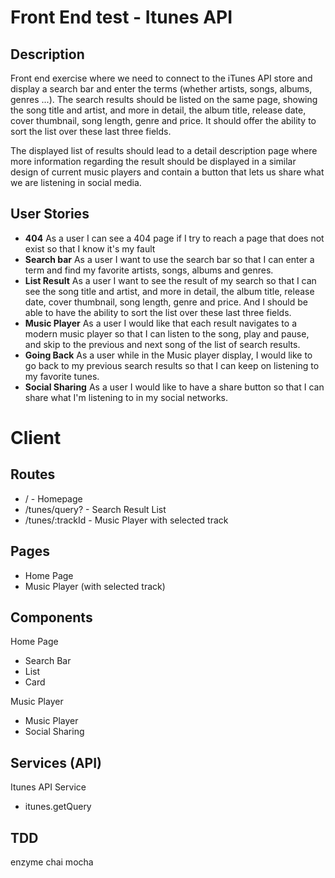 # Front End test - Itunes API

## Description 

Front end exercise where we need to connect to the iTunes API store and display a search bar and enter the terms (whether artists, songs, albums, genres ...). The search results should be listed on the same page, showing the song title and artist, and more in detail, the album title, release date, cover thumbnail, song length, genre and price. It should offer the ability to sort the list over these last three fields. 

The displayed list of results should lead to a detail description page where more information regarding the result should be displayed in a similar design of current music players and contain a button that lets us share what we are listening in social media.

## User Stories

- **404** As a user I can see a 404 page if I try to reach a page that does not exist so that I know it's my fault
- **Search bar** As a user I want to use the search bar so that I can enter a term and find my favorite artists, songs, albums and genres.
- **List Result** As a user I want to see the result of my search so that I can see the song title and artist, and more in detail, the album title, release date, cover thumbnail, song length, genre and price. And I should be able to have the ability to sort the list over these last three fields.
- **Music Player** As a user I would like that each result navigates to a modern music player so that I can listen to the song, play and pause, and skip to the previous and next song of the list of search results.
- **Going Back** As a user while in the Music player display, I would like to go back to my previous search results so that I can keep on listening to my favorite tunes.
- **Social Sharing** As a user I would like to have a share button so that I can share what I'm listening to in my social networks. 


# Client

## Routes

- / - Homepage
- /tunes/query? - Search Result List
- /tunes/:trackId - Music Player with selected track

## Pages

- Home Page
- Music Player (with selected track)

## Components 

Home Page
- Search Bar
- List
- Card

Music Player
- Music Player
- Social Sharing

## Services (API)

Itunes API Service
 - itunes.getQuery

## TDD

enzyme
chai
mocha